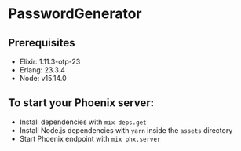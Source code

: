 # PasswordGenerator

## Prerequisites

- Elixir: 1.11.3-otp-23
- Erlang: 23.3.4
- Node: v15.14.0

## To start your Phoenix server:

- Install dependencies with `mix deps.get`
- Install Node.js dependencies with `yarn` inside the `assets` directory
- Start Phoenix endpoint with `mix phx.server`
